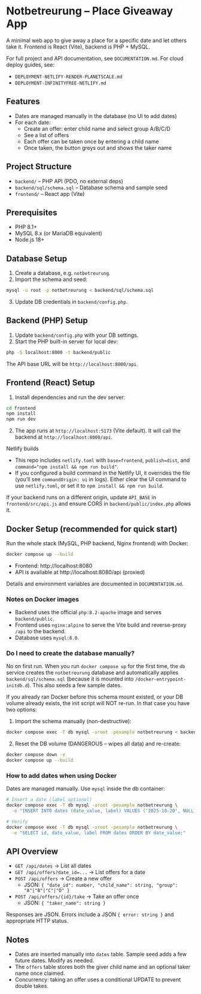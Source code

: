 # Notbetreurung – Place Giveaway App

A minimal web app to give away a place for a specific date and let others take it. Frontend is React (Vite), backend is PHP + MySQL.

For full project and API documentation, see `DOCUMENTATION.md`.
For cloud deploy guides, see:
- `DEPLOYMENT-NETLIFY-RENDER-PLANETSCALE.md`
- `DEPLOYMENT-INFINITYFREE-NETLIFY.md`

## Features

- Dates are managed manually in the database (no UI to add dates)
- For each date:
  - Create an offer: enter child name and select group A/B/C/D
  - See a list of offers
  - Each offer can be taken once by entering a child name
  - Once taken, the button greys out and shows the taker name

## Project Structure

- `backend/` – PHP API (PDO, no external deps)
- `backend/sql/schema.sql` – Database schema and sample seed
- `frontend/` – React app (Vite)

## Prerequisites

- PHP 8.1+
- MySQL 8.x (or MariaDB equivalent)
- Node.js 18+

## Database Setup

1. Create a database, e.g. `notbetreurung`.
2. Import the schema and seed:

```sh
mysql -u root -p notbetreurung < backend/sql/schema.sql
```

3. Update DB credentials in `backend/config.php`.

## Backend (PHP) Setup

1. Update `backend/config.php` with your DB settings.
2. Start the PHP built-in server for local dev:

```sh
php -S localhost:8000 -t backend/public
```

The API base URL will be `http://localhost:8000/api`.

## Frontend (React) Setup

1. Install dependencies and run the dev server:

```sh
cd frontend
npm install
npm run dev
```

2. The app runs at `http://localhost:5173` (Vite default). It will call the backend at `http://localhost:8000/api`.

Netlify builds
- This repo includes `netlify.toml` with `base=frontend`, `publish=dist`, and `command="npm install && npm run build"`.
- If you configured a build command in the Netlify UI, it overrides the file (you’ll see `commandOrigin: ui` in logs). Either clear the UI command to use `netlify.toml`, or set it to `npm install && npm run build`.

If your backend runs on a different origin, update `API_BASE` in `frontend/src/api.js` and ensure CORS in `backend/public/index.php` allows it.

## Docker Setup (recommended for quick start)

Run the whole stack (MySQL, PHP backend, Nginx frontend) with Docker:

```sh
docker compose up --build
```

- Frontend: http://localhost:8080
- API is available at http://localhost:8080/api (proxied)

Details and environment variables are documented in `DOCUMENTATION.md`.

### Notes on Docker images

- Backend uses the official `php:8.2-apache` image and serves `backend/public`.
- Frontend uses `nginx:alpine` to serve the Vite build and reverse-proxy `/api` to the backend.
- Database uses `mysql:8.0`.

### Do I need to create the database manually?

No on first run. When you run `docker compose up` for the first time, the `db` service creates the `notbetreurung` database and automatically applies `backend/sql/schema.sql` (because it is mounted into `/docker-entrypoint-initdb.d`). This also seeds a few sample dates.

If you already ran Docker before this schema mount existed, or your DB volume already exists, the init script will NOT re-run. In that case you have two options:

1) Import the schema manually (non-destructive):

```sh
docker compose exec -T db mysql -uroot -pexample notbetreurung < backend/sql/schema.sql
```

2) Reset the DB volume (DANGEROUS – wipes all data) and re-create:

```sh
docker compose down -v
docker compose up --build
```

### How to add dates when using Docker

Dates are managed manually. Use `mysql` inside the db container:

```sh
# Insert a date (label optional)
docker compose exec -T db mysql -uroot -pexample notbetreurung \
  -e "INSERT INTO dates (date_value, label) VALUES ('2025-10-20', NULL);"

# Verify
docker compose exec -T db mysql -uroot -pexample notbetreurung \
  -e "SELECT id, date_value, label FROM dates ORDER BY date_value;"
```

## API Overview

- `GET /api/dates` → List all dates
- `GET /api/offers?date_id=...` → List offers for a date
- `POST /api/offers` → Create a new offer
  - JSON: `{ "date_id": number, "child_name": string, "group": "A"|"B"|"C"|"D" }`
- `POST /api/offers/{id}/take` → Take an offer once
  - JSON: `{ "taker_name": string }`

Responses are JSON. Errors include a JSON `{ error: string }` and appropriate HTTP status.

## Notes

- Dates are inserted manually into `dates` table. Sample seed adds a few future dates. Modify as needed.
- The `offers` table stores both the giver child name and an optional taker name once claimed.
- Concurrency: taking an offer uses a conditional UPDATE to prevent double takes.
